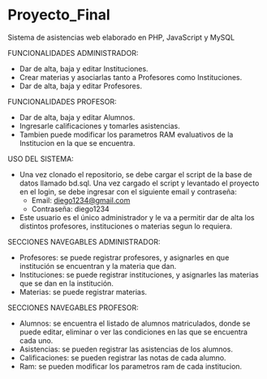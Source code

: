 # Proyecto_Final

Sistema de asistencias web elaborado en PHP, JavaScript y MySQL

FUNCIONALIDADES ADMINISTRADOR:  
- Dar de alta, baja y editar Instituciones.
- Crear materias y asociarlas tanto a Profesores como Instituciones.
- Dar de alta, baja y editar Profesores.
    
FUNCIONALIDADES PROFESOR:  
- Dar de alta, baja y editar Alumnos.
- Ingresarle calificaciones y tomarles asistencias.
- Tambien puede modificar los parametros RAM evaluativos de la Institucion en la que se encuentra.
  
USO DEL SISTEMA: 
  - Una vez clonado el repositorio, se debe cargar el script de la base de datos llamado bd.sql. Una vez cargado el script y levantado el proyecto en el login, se debe ingresar con el siguiente email y contraseña:
    -  Email: diego1234@gmail.com
    -  Contraseña: diego1234
 - Este usuario es el único administrador y le va a permitir dar de alta los distintos profesores, instituciones o materias segun lo requiera.

SECCIONES NAVEGABLES ADMINISTRADOR:
- Profesores: se puede registrar profesores, y asignarles en que institución se encuentran y la materia que dan.
- Instituciones: se puede registrar instituciones, y asignarles las materias que se dan en la institución.
- Materias: se puede registrar materias.

SECCIONES NAVEGABLES PROFESOR:
- Alumnos: se encuentra el listado de alumnos matriculados, donde se puede editar, eliminar o ver las condiciones en las que se encuentra cada uno.
- Asistencias: se pueden registrar las asistencias de los alumnos.
- Calificaciones: se pueden registrar las notas de cada alumno.
- Ram: se pueden modificar los parametros ram de cada institucion.
